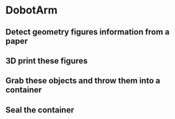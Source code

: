 # DobotArm

## Detect geometry figures information from a paper

## 3D print these figures 

## Grab these objects and throw them into a container

## Seal the container
